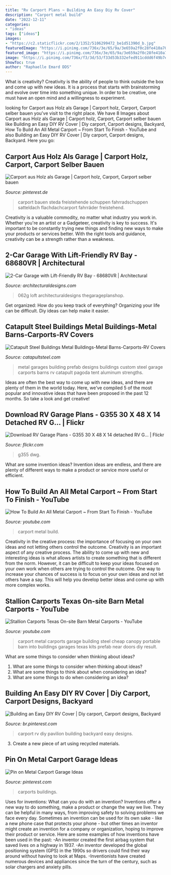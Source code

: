 ```yaml
---
title: "Rv Carport Plans ~ Building An Easy Diy Rv Cover"
description: "Carport metal build"
date: "2022-12-11"
categories:
- "ideas"
tags: ["ideas"]
images:
- "https://c2.staticflickr.com/2/1352/5106299472_be1d51390d_b.jpg"
featuredImage: "https://i.pinimg.com/736x/3e/65/9a/3e659a2f0c28fe410a709b7b280b5f14.jpg"
featured_image: "https://i.pinimg.com/736x/3e/65/9a/3e659a2f0c28fe410a709b7b280b5f14.jpg"
image: "https://i.pinimg.com/736x/f3/3d/53/f33d53b332efed911cddd6f49b7ef278.jpg"
ShowToc: true
author: "Raphaelle Emard DDS"
---
```



What is creativity?
Creativity is the ability of people to think outside the box and come up with new ideas. It is a process that starts with brainstorming and evolve over time into something unique. In order to be creative, one must have an open mind and a willingness to experiment.

	

		
looking for Carport aus Holz als Garage | Carport holz, Carport, Carport selber bauen you've visit to the right place. We have 8 Images about Carport aus Holz als Garage | Carport holz, Carport, Carport selber bauen like Building an Easy DIY RV Cover | Diy carport, Carport designs, Backyard, How To Build An All Metal Carport ~ From Start To Finish - YouTube and also Building an Easy DIY RV Cover | Diy carport, Carport designs, Backyard. Here you go:
		
    
## Carport Aus Holz Als Garage | Carport Holz, Carport, Carport Selber Bauen

<img loading=lazy src="https://i.pinimg.com/736x/f3/3d/53/f33d53b332efed911cddd6f49b7ef278.jpg" onerror="this.onerror=null;this.src='https://tse3.mm.bing.net/th?id=OIP.V1MV39ms7UHyM5OTvZ3BQwHaE-&amp;pid=15.1';" alt="Carport aus Holz als Garage | Carport holz, Carport, Carport selber bauen">

_Source: pinterest.de_

>carport bauen steda freistehende schuppen fahrradschuppen satteldach flachdachcarport fahrräder freistehend. 

	

Creativity is a valuable commodity, no matter what industry you work in. Whether you're an artist or a Gadgeteer, creativity is key to success. It's important to be constantly trying new things and finding new ways to make your products or services better. With the right tools and guidance, creativity can be a strength rather than a weakness.

    
## 2-Car Garage With Lift-Friendly RV Bay - 68680VR | Architectural

<img loading=lazy src="https://assets.architecturaldesigns.com/plan_assets/325006224/original/68680VR_Render_1598969742.jpg?1598969743" onerror="this.onerror=null;this.src='https://tse3.mm.bing.net/th?id=OIP.iXZoZFzFgXrxKSwFCl1zpAHaE8&amp;pid=15.1';" alt="2-Car Garage with Lift-Friendly RV Bay - 68680VR | Architectural">

_Source: architecturaldesigns.com_

>062g loft architecturaldesigns thegarageplanshop. 

	

Get organized: How do you keep track of everything?
Organizing your life can be difficult. Diy ideas can help make it easier.

    
## Catapult Steel Buildings Metal Buildings-Metal Barns-Carports-RV Covers

<img loading=lazy src="https://www.catapultsteel.com/images/map4.jpg" onerror="this.onerror=null;this.src='https://tse4.mm.bing.net/th?id=OIP.fZ5sQhH5AADgRI6hdhWEqwHaDt&amp;pid=15.1';" alt="Catapult Steel Buildings Metal Buildings-Metal Barns-Carports-RV Covers">

_Source: catapultsteel.com_

>metal garages building prefab designs buildings custom steel garage carports barns rv catapult pagoda tent aluminum strengths. 

	

Ideas are often the best way to come up with new ideas, and there are plenty of them in the world today. Here, we’ve compiled 5 of the most popular and innovative ideas that have been proposed in the past 12 months. So take a look and get creative!

    
## Download RV Garage Plans - G355 30 X 48 X 14 Detached RV G… | Flickr

<img loading=lazy src="https://c2.staticflickr.com/2/1352/5106299472_be1d51390d_b.jpg" onerror="this.onerror=null;this.src='https://tse3.mm.bing.net/th?id=OIP.zkggjiFbSfnPmQc_uX-mEgHaEd&amp;pid=15.1';" alt="Download RV Garage Plans - G355 30 X 48 X 14 detached RV G… | Flickr">

_Source: flickr.com_

>g355 dwg. 

	

What are some invention ideas?
Invention ideas are endless, and there are plenty of different ways to make a product or service more useful or efficient.

    
## How To Build An All Metal Carport ~ From Start To Finish - YouTube

<img loading=lazy src="https://i.ytimg.com/vi/IysIaxwoJHw/maxresdefault.jpg" onerror="this.onerror=null;this.src='https://tse4.mm.bing.net/th?id=OIP.zDwfl4k9zfBtUlCfgOta-wHaEK&amp;pid=15.1';" alt="How To Build An All Metal Carport ~ From Start To Finish - YouTube">

_Source: youtube.com_

>carport metal build. 

	

Creativity in the creative process: the importance of focusing on your own ideas and not letting others control the outcome.
Creativity is an important aspect of any creative process. The ability to come up with new and interesting ideas is what allows artists to create something that is different from the norm. However, it can be difficult to keep your ideas focused on your own work when others are trying to control the outcome. One way to increase your chances of success is to focus on your own ideas and not let others have a say. This will help you develop better ideas and come up with more complex works.

    
## Stallion Carports Texas On-site Barn Metal Carports - YouTube

<img loading=lazy src="https://i.ytimg.com/vi/nhUGjHJ7nTA/maxresdefault.jpg" onerror="this.onerror=null;this.src='https://tse3.mm.bing.net/th?id=OIP.4hAZujufT8Pg2XM_kypYeQHaEK&amp;pid=15.1';" alt="Stallion Carports Texas On-site Barn Metal Carports - YouTube">

_Source: youtube.com_

>carport metal carports garage building steel cheap canopy portable barn into buildings garages texas kits prefab near doors diy result. 

	

What are some things to consider when thinking about ideas?
1. What are some things to consider when thinking about ideas?
2. What are some things to think about when considering an idea?
3. What are some things to do when considering an idea?

    
## Building An Easy DIY RV Cover | Diy Carport, Carport Designs, Backyard

<img loading=lazy src="https://i.pinimg.com/736x/3e/65/9a/3e659a2f0c28fe410a709b7b280b5f14.jpg" onerror="this.onerror=null;this.src='https://tse4.mm.bing.net/th?id=OIP.r-8hyioLFBQuXgoz1Czo0QHaFj&amp;pid=15.1';" alt="Building an Easy DIY RV Cover | Diy carport, Carport designs, Backyard">

_Source: br.pinterest.com_

>carport rv diy pavilion building backyard easy designs. 

	

3. Create a new piece of art using recycled materials.

    
## Pin On Metal Carport Garage Ideas

<img loading=lazy src="https://i.pinimg.com/736x/3e/ff/5e/3eff5e9d7ca620f10565cf1be3ce8b17.jpg" onerror="this.onerror=null;this.src='https://tse3.mm.bing.net/th?id=OIP.X2qdYMkKOcl1yJQytmQ6wQHaE9&amp;pid=15.1';" alt="Pin on Metal Carport Garage Ideas">

_Source: pinterest.com_

>carports buildings. 

	

Uses for inventions: What can you do with an invention?
Inventions offer a new way to do something, make a product or change the way we live. They can be helpful in many ways, from improving safety to solving problems we face every day. Sometimes an invention can be used for its own sake - like a new phone case that protects your phone - but other times an inventor might create an invention for a company or organization, hoping to improve their product or service. Here are some examples of how inventions have been used in the past: 
-An inventor created the first airbag system that saved lives on a highway in 1937.
-An inventor developed the global positioning system (GPS) in the 1990s so drivers could find their way around without having to look at Maps.
-Inventionists have created numerous devices and appliances since the turn of the century, such as solar chargers and anxiety pills.

